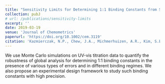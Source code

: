 ```yaml
---
title: "Sensitivity Limits for Determining 1:1 Binding Constants from Spectrophotometric Titrations via Global Analysis"
collection: pubJ
# url: /publications/sensitivity-limits
excerpt: ''
date: 2019-03-19
venue: 'Journal of Chemometrics'
paperurl: 'https://doi.org/10.1002/cem.3119'
citation: 'Kazmierczak, N.P., Chew, J.A., Michmerhuizen, A.R., Kim, S.E., Drees, Z.D., Rylaarsdam, A., Thong, T., Van Laar, L., Vander Griend, D.A. Journal of Chemometrics, 2019, 33:e3119.'
---
```

We use Monte Carlo simulations on UV-vis titration data to quantify the robustness of global analysis for determining 1:1 binding constants in the presence of various types of errors and in different binding regimes. We also propose an experimental design framework to study such binding constants with high precision.

<!-- [See paper here](https://analyticalsciencejournals.onlinelibrary.wiley.com/doi/full/10.1002/cem.3119) -->

<!-- Citation: Kazmierczak, N.P.; Chew, J.A.; Michmerhuizen, A.R.; Kim, S.E.; Drees, Z.D.; Rylaarsdam, A.; Thong, T.; Van Laar, L.; Vander Griend, D.A. Sensitivity Limits for Determining 1:1 Binding Constants from Spectrophotometric Titrations via Global Analysis. Journal of Chemometrics, 2019, 33:e3119. -->
